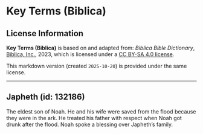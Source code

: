 # Key Terms (Biblica)

## License Information

**Key Terms (Biblica)** is based on and adapted from: _Biblica Bible Dictionary_, [Biblica, Inc.](https://www.biblica.com/), 2023, which is licensed under a [CC BY-SA 4.0 license](https://creativecommons.org/licenses/by-sa/4.0/legalcode.en).

This markdown version (created `2025-10-20`) is provided under the same license.



--------------------------------

## Japheth (id: 132186)

The eldest son of Noah. He and his wife were saved from the flood because they were in the ark. He treated his father with respect when Noah got drunk after the flood. Noah spoke a blessing over Japheth’s family.



